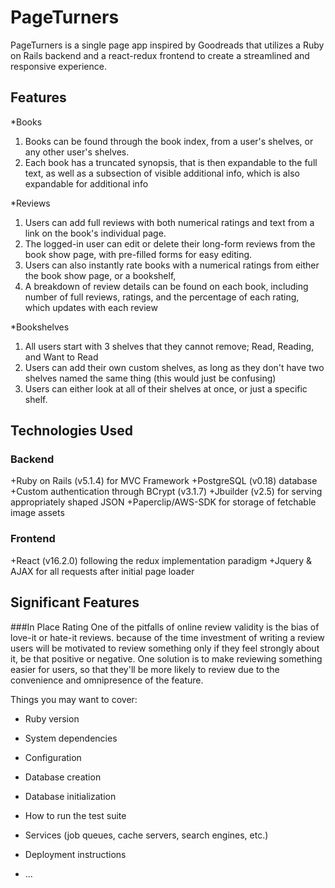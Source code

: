 # PageTurners

PageTurners is a single page app inspired by Goodreads that utilizes a Ruby on Rails backend and a react-redux frontend to create a streamlined and responsive experience.

## Features

*Books
  1. Books can be found through the book index, from a user's shelves, or any other user's shelves.
  2. Each book has a truncated synopsis, that is then expandable to the full text, as well as a subsection of visible additional info, which is also expandable for additional info

*Reviews
  1. Users can add full reviews with both numerical ratings and text from a link on the book's individual page.
  2. The logged-in user can edit or delete their long-form reviews from the book show page, with pre-filled forms for easy editing.
  3. Users can also instantly rate books with a numerical ratings from either the book show page, or a bookshelf,
  4. A breakdown of review details can be found on each book, including number of full reviews, ratings, and the percentage of each rating, which updates with each review

*Bookshelves
  1. All users start with 3 shelves that they cannot remove; Read, Reading, and Want to Read
  2. Users can add their own custom shelves, as long as they don't have two shelves named the same thing (this would just be confusing)
  3. Users can either look at all of their shelves at once, or just a specific shelf.

## Technologies Used

### Backend
  +Ruby on Rails (v5.1.4) for MVC Framework
  +PostgreSQL (v0.18) database
  +Custom authentication through BCrypt (v3.1.7)
  +Jbuilder (v2.5) for serving appropriately shaped JSON
  +Paperclip/AWS-SDK for storage of fetchable image assets

  ### Frontend
  +React (v16.2.0) following the redux implementation paradigm
  +Jquery & AJAX for all requests after initial page loader


## Significant Features

###In Place Rating
One of the pitfalls of online review validity is the bias of love-it or hate-it reviews.  because of the time investment of writing a review users will be motivated to review something only if they feel strongly about it, be that positive or negative. One solution is to make reviewing something easier for users, so that they'll be more likely to review due to the convenience and omnipresence of the feature.

Things you may want to cover:

* Ruby version

* System dependencies

* Configuration

* Database creation

* Database initialization

* How to run the test suite

* Services (job queues, cache servers, search engines, etc.)

* Deployment instructions

* ...
